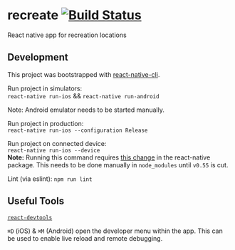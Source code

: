# recreate [![Build Status](https://travis-ci.org/agrc/recreate.svg?branch=master)](https://travis-ci.org/agrc/recreate)
React native app for recreation locations

## Development
This project was bootstrapped with [react-native-cli](https://github.com/facebook/react-native).

Run project in simulators:  
`react-native run-ios` && `react-native run-android`

Note: Android emulator needs to be started manually.

Run project in production:  
`react-native run-ios --configuration Release`

Run project on connected device:  
`react-native run-ios --device`  
**Note:** Running this command requires [this change](https://github.com/facebook/react-native/pull/17983/files) in the react-native package. This needs to be done manually in `node_modules` until `v0.55` is cut.

Lint (via eslint):
`npm run lint`  

## Useful Tools
[`react-devtools`](https://facebook.github.io/react-native/docs/debugging.html#react-developer-tools)

`⌘D` (iOS) & `⌘M` (Android) open the developer menu within the app. This can be used to enable live reload and remote debugging.
